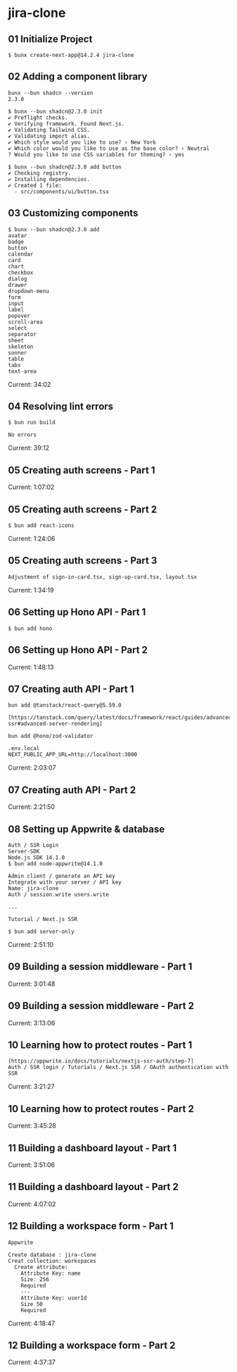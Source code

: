 # jira-clone

## 01 Initialize Project

```
$ bunx create-next-app@14.2.4 jira-clone
```

## 02 Adding a component library

```
bunx --bun shadcn --version
2.3.0

$ bunx --bun shadcn@2.3.0 init
✔ Preflight checks.
✔ Verifying framework. Found Next.js.
✔ Validating Tailwind CSS.
✔ Validating import alias.
✔ Which style would you like to use? › New York
✔ Which color would you like to use as the base color? › Neutral
? Would you like to use CSS variables for theming? › yes

$ bunx --bun shadcn@2.3.0 add button
✔ Checking registry.
✔ Installing dependencies.
✔ Created 1 file:
  - src/components/ui/button.tsx
```

## 03 Customizing components

```
$ bunx --bun shadcn@2.3.0 add
avatar
badge
button
calendar
card
chart
checkbox
dialog
drawer
dropdown-menu
form
input
label
popover
scroll-area
select
separator
sheet
skeleton
sonner
table
tabs
text-area
```

Current: 34:02

## 04 Resolving lint errors

```
$ bun run build

No errors
```

Current: 39:12

## 05 Creating auth screens - Part 1

Current: 1:07:02

## 05 Creating auth screens - Part 2

```
$ bun add react-icons
```

Current: 1:24:06

## 05 Creating auth screens - Part 3

```
Adjustment of sign-in-card.tsx, sign-up-card.tsx, layout.tsx
```

Current: 1:34:19

## 06 Setting up Hono API - Part 1

```
$ bun add hono
```

## 06 Setting up Hono API - Part 2

Current: 1:48:13

## 07 Creating auth API - Part 1

```
bun add @tanstack/react-query@5.59.0

[https://tanstack.com/query/latest/docs/framework/react/guides/advanced-ssr#advanced-server-rendering]

bun add @hono/zod-validator

.env.local
NEXT_PUBLIC_APP_URL=http://localhost:3000
```

Current: 2:03:07

## 07 Creating auth API - Part 2

Current: 2:21:50

## 08 Setting up Appwrite & database

```
Auth / SSR Login
Server-SDK
Node.js SDK 14.1.0
$ bun add node-appwrite@14.1.0

Admin client / generate an API key
Integrate with your server / API key
Name: jira-clone
Auth / session.write users.write

...

Tutorial / Next.js SSR

$ bun add server-only

```

Current: 2:51:10

## 09 Building a session middleware - Part 1

Current: 3:01:48

## 09 Building a session middleware - Part 2

Current: 3:13:06

## 10 Learning how to protect routes - Part 1

```
[https://appwrite.io/docs/tutorials/nextjs-ssr-auth/step-7]
Auth / SSR login / Tutorials / Next.js SSR / OAuth authentication with SSR
```

Current: 3:21:27

## 10 Learning how to protect routes - Part 2

Current: 3:45:28

## 11 Building a dashboard layout - Part 1

Current: 3:51:06

## 11 Building a dashboard layout - Part 2

Current: 4:07:02

## 12 Building a workspace form - Part 1

```
Appwrite

Create database : jira-clone
Creat collection: workspaces
  Create attribute:
    Attribute Key: name
    Size: 256
    Required
    ---
    Attribute Key: userId
    Size 50
    Required
```

Current: 4:18:47

## 12 Building a workspace form - Part 2

Current: 4:37:37

